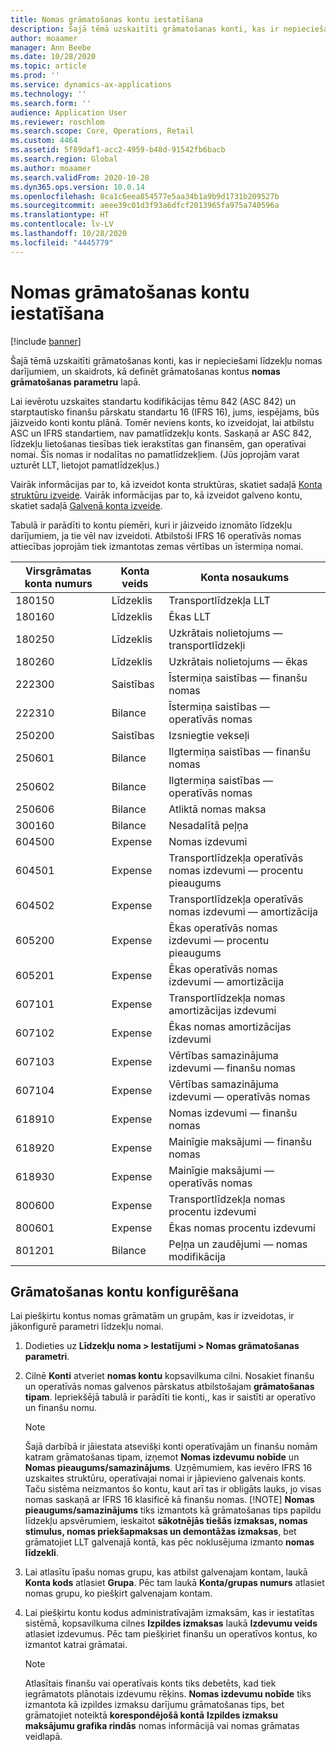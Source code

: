 ```yaml
---
title: Nomas grāmatošanas kontu iestatīšana
description: Šajā tēmā uzskaitīti grāmatošanas konti, kas ir nepieciešami līdzekļu nomas darījumiem, un skaidrots, kā definēt grāmatošanas kontus nomas grāmatošanas parametru lapā.
author: moaamer
manager: Ann Beebe
ms.date: 10/28/2020
ms.topic: article
ms.prod: ''
ms.service: dynamics-ax-applications
ms.technology: ''
ms.search.form: ''
audience: Application User
ms.reviewer: roschlom
ms.search.scope: Core, Operations, Retail
ms.custom: 4464
ms.assetid: 5f89daf1-acc2-4959-b48d-91542fb6bacb
ms.search.region: Global
ms.author: moaamer
ms.search.validFrom: 2020-10-28
ms.dyn365.ops.version: 10.0.14
ms.openlocfilehash: 8ca1c6eea854577e5aa34b1a9b9d1731b209527b
ms.sourcegitcommit: aeee39c01d3f93a6dfcf2013965fa975a740596a
ms.translationtype: HT
ms.contentlocale: lv-LV
ms.lasthandoff: 10/28/2020
ms.locfileid: "4445779"
---
```

# <a name="set-up-lease-posting-accounts"></a>Nomas grāmatošanas kontu iestatīšana

[!include [banner](../includes/banner.md)]

Šajā tēmā uzskaitīti grāmatošanas konti, kas ir nepieciešami līdzekļu nomas darījumiem, un skaidrots, kā definēt grāmatošanas kontus **nomas grāmatošanas parametru** lapā.

Lai ievērotu uzskaites standartu kodifikācijas tēmu 842 (ASC 842) un starptautisko finanšu pārskatu standartu 16 (IFRS 16), jums, iespējams, būs jāizveido konti kontu plānā. Tomēr neviens konts, ko izveidojat, lai atbilstu ASC un IFRS standartiem, nav pamatlīdzekļu konts. Saskaņā ar ASC 842, līdzekļu lietošanas tiesības tiek ierakstītas gan finansēm, gan operatīvai nomai. Šīs nomas ir nodalītas no pamatlīdzekļiem. (Jūs joprojām varat uzturēt LLT, lietojot pamatlīdzekļus.)

Vairāk informācijas par to, kā izveidot konta struktūras, skatiet sadaļā [Konta struktūru izveide](../general-ledger/tasks/create-account-structures.md). Vairāk informācijas par to, kā izveidot galveno kontu, skatiet sadaļā [Galvenā konta izveide](../general-ledger/tasks/create-main-account.md).

Tabulā ir parādīti to kontu piemēri, kuri ir jāizveido iznomāto līdzekļu darījumiem, ja tie vēl nav izveidoti. Atbilstoši IFRS 16 operatīvās nomas attiecības joprojām tiek izmantotas zemas vērtības un īstermiņa nomai.

| Virsgrāmatas konta numurs | Konta veids  | Konta nosaukums                                          |
|-----------------------|---------------|-------------------------------------------------------|
| 180150                | Līdzeklis         | Transportlīdzekļa LLT                                     |
| 180160                | Līdzeklis         | Ēkas LLT                                    |
| 180250                | Līdzeklis         | Uzkrātais nolietojums — transportlīdzekļi                   |
| 180260                | Līdzeklis         | Uzkrātais nolietojums — ēkas                  |
| 222300                | Saistības     | Īstermiņa saistības — finanšu nomas                |
| 222310                | Bilance | Īstermiņa saistības — operatīvās nomas              |
| 250200                | Saistības     | Izsniegtie vekseļi                                         |
| 250601                | Bilance | Ilgtermiņa saistības — finanšu nomas                 |
| 250602                | Bilance | Ilgtermiņa saistības — operatīvās nomas               |
| 250606                | Bilance | Atliktā nomas maksa                                         |
| 300160                | Bilance | Nesadalītā peļņa                                     |
| 604500                | Expense       | Nomas izdevumi                                         |
| 604501                | Expense       | Transportlīdzekļa operatīvās nomas izdevumi — procentu pieaugums  |
| 604502                | Expense       | Transportlīdzekļa operatīvās nomas izdevumi — amortizācija        |
| 605200                | Expense       | Ēkas operatīvās nomas izdevumi — procentu pieaugums |
| 605201                | Expense       | Ēkas operatīvās nomas izdevumi — amortizācija       |
| 607101                | Expense       | Transportlīdzekļa nomas amortizācijas izdevumi                    |
| 607102                | Expense       | Ēkas nomas amortizācijas izdevumi                   |
| 607103                | Expense       | Vērtības samazinājuma izdevumi — finanšu nomas                   |
| 607104                | Expense       | Vērtības samazinājuma izdevumi — operatīvās nomas                 |
| 618910                | Expense       | Nomas izdevumi — finanšu nomas                        |
| 618920                | Expense       | Mainīgie maksājumi — finanšu nomas                    |
| 618930                | Expense       | Mainīgie maksājumi — operatīvās nomas                  |
| 800600                | Expense       | Transportlīdzekļa nomas procentu izdevumi                        |
| 800601                | Expense       | Ēkas nomas procentu izdevumi                       |
| 801201                | Bilance | Peļņa un zaudējumi — nomas modifikācija                      |

## <a name="configure-posting-accounts"></a>Grāmatošanas kontu konfigurēšana

Lai piešķirtu kontus nomas grāmatām un grupām, kas ir izveidotas, ir jākonfigurē parametri līdzekļu nomai.

1. Dodieties uz **Līdzekļu noma \> Iestatījumi \> Nomas grāmatošanas parametri**.
2. Cilnē **Konti** atveriet **nomas kontu** kopsavilkuma cilni. Nosakiet finanšu un operatīvās nomas galvenos pārskatus atbilstošajam **grāmatošanas tipam**. Iepriekšējā tabulā ir parādīti tie konti,, kas ir saistīti ar operatīvo un finanšu nomu.

    > [!NOTE]
    > Šajā darbībā ir jāiestata atsevišķi konti operatīvajām un finanšu nomām katram grāmatošanas tipam, izņemot **Nomas izdevumu nobīde** un **Nomas pieaugums/samazinājums**. Uzņēmumiem, kas ievēro IFRS 16 uzskaites struktūru, operatīvajai nomai ir jāpievieno galvenais konts. Taču sistēma neizmantos šo kontu, kaut arī tas ir obligāts lauks, jo visas nomas saskaņā ar IFRS 16 klasificē kā finanšu nomas.
    >[!NOTE]
    > **Nomas pieaugums/samazinājums** tiks izmantots kā grāmatošanas tips papildu līdzekļu apsvērumiem, ieskaitot **sākotnējās tiešās izmaksas, nomas stimulus, nomas priekšapmaksas un demontāžas izmaksas**, bet grāmatojiet LLT galvenajā kontā, kas pēc noklusējuma izmanto **nomas līdzekli**.        
    
3. Lai atlasītu īpašu nomas grupu, kas atbilst galvenajam kontam, laukā **Konta kods** atlasiet **Grupa**. Pēc tam laukā **Konta/grupas numurs** atlasiet nomas grupu, ko piešķirt galvenajam kontam.
4. Lai piešķirtu kontu kodus administratīvajām izmaksām, kas ir iestatītas sistēmā, kopsavilkuma cilnes **Izpildes izmaksas** laukā **Izdevumu veids** atlasiet izdevumus. Pēc tam piešķiriet finanšu un operatīvos kontus, ko izmantot katrai grāmatai.

    > [!NOTE]
    > Atlasītais finanšu vai operatīvais konts tiks debetēts, kad tiek iegrāmatots plānotais izdevumu rēķins.
    > **Nomas izdevumu nobīde** tiks izmantota kā izpildes izmaksu darījumu grāmatošanas tips, bet grāmatojiet noteiktā **korespondējošā kontā** **Izpildes izmaksu maksājumu grafika rindās** nomas informācijā vai nomas grāmatas veidlapā.   
